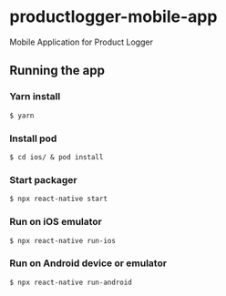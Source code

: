 # productlogger-mobile-app
Mobile Application for Product Logger

## Running the app

### Yarn install
`$ yarn`

### Install pod
`$ cd ios/ & pod install`

### Start packager
`$ npx react-native start`

### Run on iOS emulator
`$ npx react-native run-ios`

### Run on Android device or emulator
`$ npx react-native run-android`